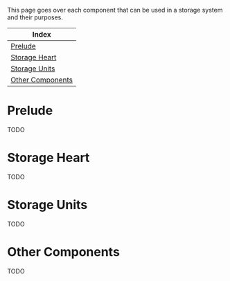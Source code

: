 This page goes over each component that can be used in a storage system and their purposes.

Index|
-----|
[Prelude](#prelude)|
[Storage Heart](#storage-heart)|
[Storage Units](#storage-units)|
[Other Components](#other-components)|

# Prelude
TODO

# Storage Heart
TODO

# Storage Units
TODO

# Other Components
TODO
